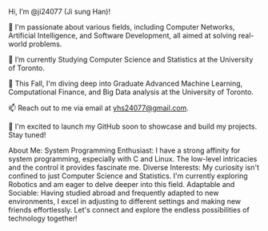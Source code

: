 Hi, I’m @ji24077 (Ji sung Han)! 

👀 I'm passionate about various fields, including Computer Networks, Artificial Intelligence, and Software Development, all aimed at solving real-world problems.

🌱 I’m currently Studying Computer Science and Statistics at the University of Toronto.

💞️ This Fall, I'm diving deep into Graduate Advanced Machine Learning, Computational Finance, and Big Data analysis at the University of Toronto.

📫 Reach out to me via email at yhs24077@gmail.com.

🚀 I'm excited to launch my GitHub soon to showcase and build my projects. Stay tuned!

About Me:
System Programming Enthusiast: I have a strong affinity for system programming, especially with C and Linux. The low-level intricacies and the control it provides fascinate me.
Diverse Interests: My curiosity isn't confined to just Computer Science and Statistics. I'm currently exploring Robotics and am eager to delve deeper into this field.
Adaptable and Sociable: Having studied abroad and frequently adapted to new environments, I excel in adjusting to different settings and making new friends effortlessly.
Let's connect and explore the endless possibilities of technology together!
